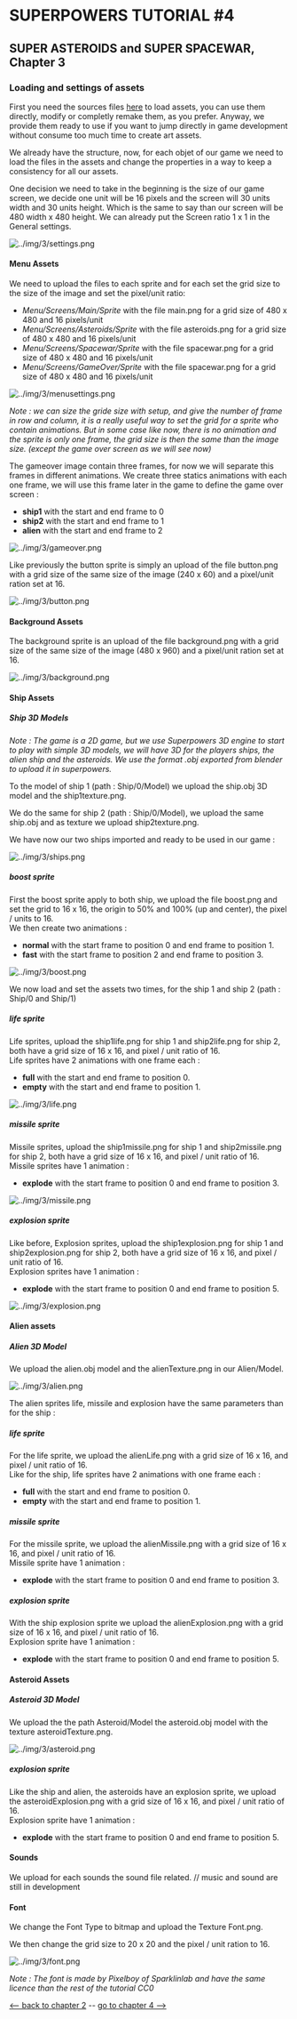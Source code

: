 # SUPERPOWERS TUTORIAL #4
## SUPER ASTEROIDS and SUPER SPACEWAR, Chapter 3


### **Loading and settings of assets**

First you need the sources files [here][1] to load assets, you can use them directly, modify or completly remake them, as you prefer. 
Anyway, we provide them ready to use if you want to jump directly in game development without consume too much time to create art assets.

We already have the structure, now, for each objet of our game we need to load the files in the assets and change the properties in a way
to keep a consistency for all our assets.

One decision we need to take in the beginning is the size of our game screen, we decide one unit will be 16 pixels and the screen will 30 units width and 30 units height.
Which is the same to say than our screen will be 480 width x 480 height. We can already put the Screen ratio 1 x 1 in the General settings.

![../img/3/settings.png](../img/3/settings.png)

#### **Menu Assets**

We need to upload the files to each sprite and for each set the grid size to the size of the image and set the pixel/unit ratio:

* *Menu/Screens/Main/Sprite* with the file main.png for a grid size of 480 x 480 and 16 pixels/unit
* *Menu/Screens/Asteroids/Sprite* with the file asteroids.png for a grid size of 480 x 480 and 16 pixels/unit
* *Menu/Screens/Spacewar/Sprite* with the file spacewar.png for a grid size of 480 x 480 and 16 pixels/unit
* *Menu/Screens/GameOver/Sprite* with the file spacewar.png for a grid size of 480 x 480 and 16 pixels/unit

![../img/3/menusettings.png](../img/3/menusettings.png)

*Note : we can size the gride size with setup, and give the number of frame in row and column, it is a really useful way to set the grid for a sprite who contain animations. But in some
case like now, there is no animation and the sprite is only one frame, the grid size is then the same than the image size. (except the game over screen as we will see now)*

The gameover image contain three frames, for now we will separate this frames in different animations.
We create three statics animations with each one frame, we will use this frame later in the game to define the game over screen :

* **ship1** with the start and end frame to 0 
* **ship2** with the start and end frame to 1
* **alien** with the start and end frame to 2

![../img/3/gameover.png](../img/3/gameover.png)

Like previously the button sprite is simply an upload of the file button.png with a grid size of the same size of the image (240 x 60) and a pixel/unit ration set at 16.

![../img/3/button.png](../img/3/button.png)


#### **Background Assets**

The background sprite is an upload of the file background.png with a grid size of the same size of the image (480 x 960) and a pixel/unit ration set at 16.

![../img/3/background.png](../img/3/background.png)


#### **Ship Assets**

##### **Ship 3D Models**

*Note : The game is a 2D game, but we use Superpowers 3D engine to start to play with simple 3D models, we will have 3D for the players ships, the alien ship and the asteroids. 
We use the format .obj exported from blender to upload it in superpowers.*

To the model of ship 1 (path : Ship/0/Model) we upload the ship.obj 3D model and the ship1texture.png.

We do the same for ship 2 (path : Ship/0/Model), we upload the same ship.obj and as texture we upload ship2texture.png.

We have now our two ships imported and ready to be used in our game :


![../img/3/ships.png](../img/3/ships.png)


##### boost sprite
First the boost sprite apply to both ship, we upload the file boost.png and set the grid to 16 x 16, the origin to 50% and 100% (up and center), the pixel / units to 16.  
We then create two animations :

* **normal** with the start frame to position 0 and end frame to position 1.
* **fast** with the start frame to position 2 and end frame to position 3.

![../img/3/boost.png](../img/3/boost.png)

We now load and set the assets two times, for the ship 1 and ship 2 (path : Ship/0 and Ship/1)

##### life sprite

Life sprites, upload the ship1life.png for ship 1 and ship2life.png for ship 2, both have a grid size of 16 x 16, and pixel / unit ratio of 16.  
Life sprites have 2 animations with one frame each :

* **full** with the start and end frame to position 0.
* **empty** with the start and end frame to position 1.

![../img/3/life.png](../img/3/life.png)

##### missile sprite

Missile sprites, upload the ship1missile.png for ship 1 and ship2missile.png for ship 2, both have a grid size of 16 x 16, and pixel / unit ratio of 16.  
Missile sprites have 1 animation :

* **explode** with the start frame to position 0 and end frame to position 3.

![../img/3/missile.png](../img/3/missile.png)

##### explosion sprite

Like before, Explosion sprites, upload the ship1explosion.png for ship 1 and ship2explosion.png for ship 2, both have a grid size of 16 x 16, and pixel / unit ratio of 16.  
Explosion sprites have 1 animation :

* **explode** with the start frame to position 0 and end frame to position 5.

![../img/3/explosion.png](../img/3/explosion.png)


#### **Alien assets**

##### Alien 3D Model

We upload the alien.obj model and the alienTexture.png in our Alien/Model.
 
![../img/3/alien.png](../img/3/alien.png)

The alien sprites life, missile and explosion have the same parameters than for the ship :

##### life sprite

For the life sprite, we upload the alienLife.png with a grid size of 16 x 16, and pixel / unit ratio of 16.  
Like for the ship, life sprites have 2 animations with one frame each :

* **full** with the start and end frame to position 0.
* **empty** with the start and end frame to position 1.


##### missile sprite

For the missile sprite, we upload the alienMissile.png with a grid size of 16 x 16, and pixel / unit ratio of 16.  
Missile sprite have 1 animation :

* **explode** with the start frame to position 0 and end frame to position 3.


##### explosion sprite

With the ship explosion sprite we upload the alienExplosion.png with a grid size of 16 x 16, and pixel / unit ratio of 16.  
Explosion sprite have 1 animation :

* **explode** with the start frame to position 0 and end frame to position 5.


#### **Asteroid Assets**


##### Asteroid 3D Model

We upload the the path Asteroid/Model the asteroid.obj model with the texture asteroidTexture.png.

![../img/3/asteroid.png](../img/3/asteroid.png)

##### explosion sprite

Like the ship and alien, the asteroids have an explosion sprite, we upload the asteroidExplosion.png with a grid size of 16 x 16, and pixel / unit ratio of 16.  
Explosion sprite have 1 animation :

* **explode** with the start frame to position 0 and end frame to position 5. 


#### **Sounds**

We upload for each sounds the sound file related. // music and sound are still in development


#### **Font**

We change the Font Type to bitmap and upload the Texture Font.png.

We then change the grid size to 20 x 20 and the pixel / unit ration to 16.

![../img/3/font.png](../img/3/font.png)

*Note : The font is made by Pixelboy of Sparklinlab and have the same licence than the rest of the tutorial CC0*

[1]:https://github.com/mseyne/superpowers-sources/tree/master/4SuperAsteroids

[<-- back to chapter 2](ch2.md) -- [go to chapter 4 -->](ch4.md)